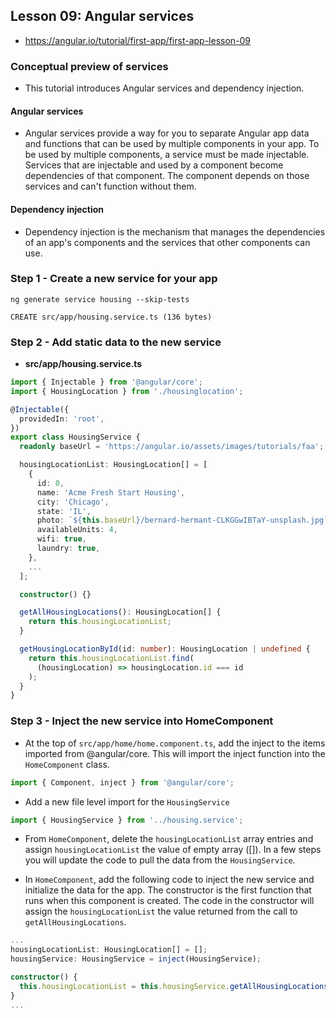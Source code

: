 
## Lesson 09: Angular services
- https://angular.io/tutorial/first-app/first-app-lesson-09


### Conceptual preview of services
- This tutorial introduces Angular services and dependency injection.

#### Angular services
- Angular services provide a way for you to separate Angular app data and functions that can be used by multiple components in your app. To be used by multiple components, a service must be made injectable. Services that are injectable and used by a component become dependencies of that component. The component depends on those services and can't function without them.

#### Dependency injection
- Dependency injection is the mechanism that manages the dependencies of an app's components and the services that other components can use.



### Step 1 - Create a new service for your app
```
ng generate service housing --skip-tests

CREATE src/app/housing.service.ts (136 bytes)
```

### Step 2 - Add static data to the new service
- **src/app/housing.service.ts**
```ts
import { Injectable } from '@angular/core';
import { HousingLocation } from './housinglocation';

@Injectable({
  providedIn: 'root',
})
export class HousingService {
  readonly baseUrl = 'https://angular.io/assets/images/tutorials/faa';

  housingLocationList: HousingLocation[] = [
    {
      id: 0,
      name: 'Acme Fresh Start Housing',
      city: 'Chicago',
      state: 'IL',
      photo: `${this.baseUrl}/bernard-hermant-CLKGGwIBTaY-unsplash.jpg`,
      availableUnits: 4,
      wifi: true,
      laundry: true,
    },
    ...
  ];

  constructor() {}

  getAllHousingLocations(): HousingLocation[] {
    return this.housingLocationList;
  }

  getHousingLocationById(id: number): HousingLocation | undefined {
    return this.housingLocationList.find(
      (housingLocation) => housingLocation.id === id
    );
  }
}
```


### Step 3 - Inject the new service into HomeComponent
- At the top of `src/app/home/home.component.ts`, add the inject to the items imported from @angular/core. This will import the inject function into the `HomeComponent` class.
```ts
import { Component, inject } from '@angular/core';
```
- Add a new file level import for the `HousingService`
```ts
import { HousingService } from '../housing.service';
```
- From `HomeComponent`, delete the `housingLocationList` array entries and assign `housingLocationList` the value of empty array ([]). In a few steps you will update the code to pull the data from the `HousingService`.

- In `HomeComponent`, add the following code to inject the new service and initialize the data for the app. The constructor is the first function that runs when this component is created. The code in the constructor will assign the `housingLocationList` the value returned from the call to `getAllHousingLocations`.
```ts
...
housingLocationList: HousingLocation[] = [];
housingService: HousingService = inject(HousingService);

constructor() {
  this.housingLocationList = this.housingService.getAllHousingLocations();
}
...
```